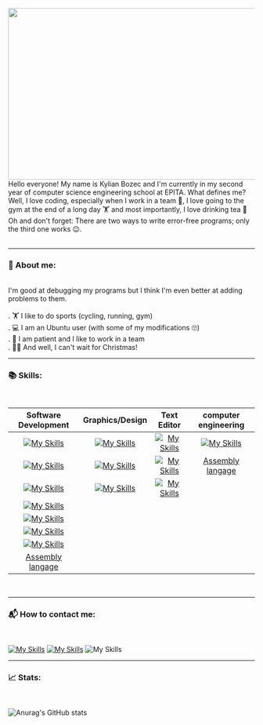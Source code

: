 
<!--![tenor](https://user-images.githubusercontent.com/103060218/198878467-327c3357-8e0f-4ed5-ad7e-225eb80b5574.gif =250x250)-->
<img src="https://user-images.githubusercontent.com/103060218/198880984-35424524-ea85-4002-a2e5-a0cb7acede50.png" width="1000" height="350"/>

<!--![Hi There! (1)-min](https://user-images.githubusercontent.com/103060218/198880984-35424524-ea85-4002-a2e5-a0cb7acede50.png)-->

<br/>
Hello everyone! My name is Kylian Bozec and I'm currently in my second year of computer science engineering school at EPITA. What defines me? Well, I love coding, especially when I work in a team 💪, I love going to the gym at the end of a long day 🏋️ and most importantly, I love drinking tea 🍵 Oh and don't forget: There are two ways to write error-free programs; only the third one works 😉.

<br/>
<br/>

---
### 👀 About me:
<br/>
I'm good at debugging my programs but I think I'm even better at adding problems to them.
<br/>
<br/>
. 🏋️ I like to do sports (cycling, running, gym)
<br/>
. 💻 I am an Ubuntu user (with some of my modifications 🙄)
<br/>
. 🤝 I am patient and I like to work in a team
<br/>
. 🎅🎄 And well, I can't wait for Christmas!




<br/>

---
### 📚 Skills:
<br/>


| Software Development | Graphics/Design | Text Editor | computer engineering |
| :------------------: | :-------------: | :---------: | :------------------: |
| [![My Skills](https://skillicons.dev/icons?i=cpp)](https://fr.wikipedia.org/wiki/C%2B%2B)   | [![My Skills](https://skillicons.dev/icons?i=blender)]([https://fr.wikipedia.org/wiki/C%2B%2B](https://www.blender.org/))| [![My Skills](https://skillicons.dev/icons?i=vim)](https://fr.wikipedia.org/wiki/Vim)| [![My Skills](https://skillicons.dev/icons?i=arduino)](https://fr.wikipedia.org/wiki/Arduino)|
| [![My Skills](https://skillicons.dev/icons?i=c)](https://fr.wikipedia.org/wiki/C_(langage)) | [![My Skills](https://skillicons.dev/icons?i=figma)](https://www.figma.com/)  | [![My Skills](https://skillicons.dev/icons?i=emacs)](https://fr.wikipedia.org/wiki/Emacs)| [Assembly langage](https://fr.wikipedia.org/wiki/Assembleur#:~:text=Un%20langage%20d'assemblage%20ou,%C3%A0%2Ddire%20faciles%20%C3%A0%20retenir.)|
| [![My Skills](https://skillicons.dev/icons?i=cs)](https://fr.wikipedia.org/wiki/C_sharp)    | [![My Skills](https://skillicons.dev/icons?i=unity)](https://unity.com)| [![My Skills](https://skillicons.dev/icons?i=vscode)](https://fr.wikipedia.org/wiki/Visual_Studio_Code)|
| [![My Skills](https://skillicons.dev/icons?i=git)](https://fr.wikipedia.org/wiki/Git) |
| [![My Skills](https://skillicons.dev/icons?i=bash)](https://en.wikipedia.org/wiki/Bash_(Unix_shell)#:~:text=Bash%20is%20a%20Unix%20shell%20and%20command%20language,programs%20Linus%20Torvalds%20ported%20to%20Linux%2C%20alongside%20GCC.) |
| [![My Skills](https://skillicons.dev/icons?i=py)](https://fr.wikipedia.org/wiki/Python_(langage))|
| [![My Skills](https://skillicons.dev/icons?i=ocaml)](https://ocaml.org/)|
| [Assembly langage](https://fr.wikipedia.org/wiki/Assembleur#:~:text=Un%20langage%20d'assemblage%20ou,%C3%A0%2Ddire%20faciles%20%C3%A0%20retenir.)|


<br/>


---
### 📬 How to contact me:
<br/>


[![My Skills](https://skillicons.dev/icons?i=linkedin)](https://www.linkedin.com/in/kylian-bozec-081537255/)
[![My Skills](https://skillicons.dev/icons?i=instagram)](https://www.instagram.com/kylian_bozec/)
![My Skills](https://skillicons.dev/icons?i=discord)


---
### 📈 Stats:
<br/>


![Anurag's GitHub stats](https://github-readme-stats.vercel.app/api?username=KylianBozec&show_icons=true&theme=radical)
<br/>

<!--
**KylianBozec/KylianBozec** is a ✨ _special_ ✨ repository because its `README.md` (this file) appears on your GitHub profile.

Here are some ideas to get you started:

- 🔭 I’m currently working on ...
- 🌱 I’m currently learning ...
- 👯 I’m looking to collaborate on ...
- 🤔 I’m looking for help with ...
- 💬 Ask me about ...
- 📫 How to reach me: ...
- 😄 Pronouns: ...
- ⚡ Fun fact: ...
-->
